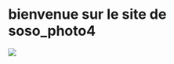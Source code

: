 <!DOCTYPE html>
<html lang="en">
<head>
    <meta charset="UTF-8">
    <meta name="viewport" content="width=device-width, initial-scale=1.0">
    <title>site-sosophoto4</title>
</head>
<body>
  <h1>bienvenue sur le site de soso_photo4</h1>
  <img src="https://media.auchan.fr/84d73ccf-c262-41be-a7c3-c007235a2574_1200x1200/B2CD/ widht="42">
    
</body>
</html>
